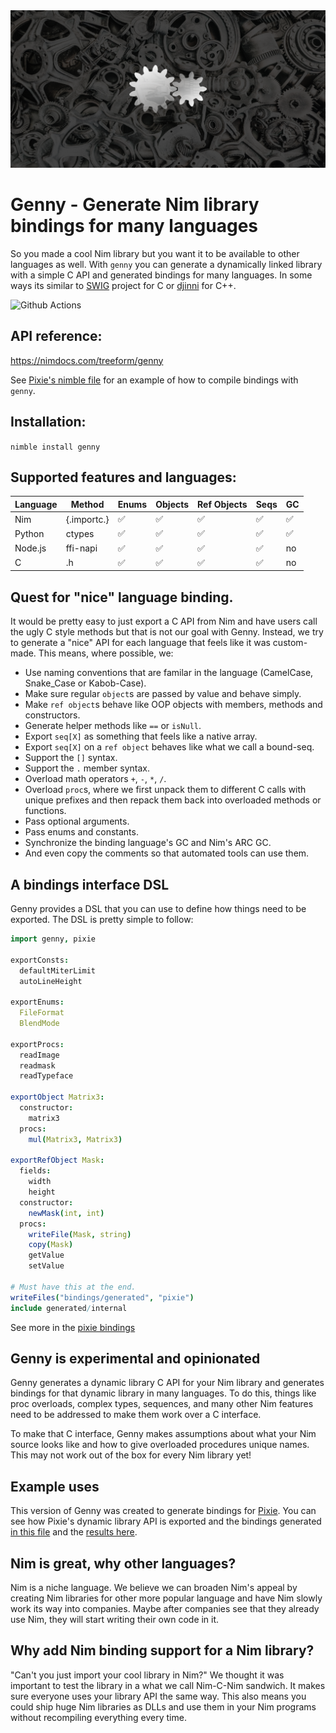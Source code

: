 <img src="docs/gennyBanner.png">

# Genny - Generate Nim library bindings for many languages

So you made a cool Nim library but you want it to be available to other languages as well. With `genny` you can generate a dynamically linked library with a simple C API and generated bindings for many languages. In some ways its similar to [SWIG](http://www.swig.org/) project for C or [djinni](https://github.com/dropbox/djinni) for C++.

![Github Actions](https://github.com/treeform/genny/workflows/Github%20Actions/badge.svg)

## API reference:

https://nimdocs.com/treeform/genny

See [Pixie's nimble file](https://github.com/treeform/pixie/blob/master/pixie.nimble#L16) for an example of how to compile bindings with `genny`.

## Installation:

`nimble install genny`

## Supported features and languages:

Language      | Method        | Enums  | Objects | Ref Objects | Seqs   | GC |
------------- | ------------- | ------ | ------- | ----------- | ------ | -- |
Nim           | {.importc.}   | ✅     | ✅     | ✅          | ✅    | ✅ |
Python        | ctypes        | ✅     | ✅     | ✅          | ✅    | ✅ |
Node.js       | ffi-napi      | ✅     | ✅     | ✅          | ✅    | no |
C             | .h            | ✅     | ✅     | ✅          | ✅    | no |

## Quest for "nice" language binding.

It would be pretty easy to just export a C API from Nim and have users call the ugly C style methods but that is not our goal with Genny. Instead, we try to generate a "nice" API for each language that feels like it was custom-made. This means, where possible, we:

* Use naming conventions that are familar in the language (CamelCase, Snake_Case or Kabob-Case).
* Make sure regular `object`s are passed by value and behave simply.
* Make `ref object`s behave like OOP objects with members, methods and constructors.
* Generate helper methods like `==` or `isNull`.
* Export `seq[X]` as something that feels like a native array.
* Export `seq[X]` on a `ref object` behaves like what we call a bound-seq.
* Support the `[]` syntax.
* Support the `.` member syntax.
* Overload math operators `+`, `-`, `*`, `/`.
* Overload `proc`s, where we first unpack them to different C calls with unique prefixes and then repack them back into overloaded methods or functions.
* Pass optional arguments.
* Pass enums and constants.
* Synchronize the binding language's GC and Nim's ARC GC.
* And even copy the comments so that automated tools can use them.

## A bindings interface DSL

Genny provides a DSL that you can use to define how things need to be exported. The DSL is pretty simple to follow:

```nim
import genny, pixie

exportConsts:
  defaultMiterLimit
  autoLineHeight

exportEnums:
  FileFormat
  BlendMode

exportProcs:
  readImage
  readmask
  readTypeface

exportObject Matrix3:
  constructor:
    matrix3
  procs:
    mul(Matrix3, Matrix3)

exportRefObject Mask:
  fields:
    width
    height
  constructor:
    newMask(int, int)
  procs:
    writeFile(Mask, string)
    copy(Mask)
    getValue
    setValue

# Must have this at the end.
writeFiles("bindings/generated", "pixie")
include generated/internal
```

See more in the [pixie bindings](https://github.com/treeform/pixie/blob/master/bindings/bindings.nim)

## Genny is experimental and opinionated

Genny generates a dynamic library C API for your Nim library and generates bindings for that dynamic library in many languages. To do this, things like proc overloads, complex types, sequences, and many other Nim features need to be addressed to make them work over a C interface.

To make that C interface, Genny makes assumptions about what your Nim source looks like and how to give overloaded procedures unique names. This may not work out of the box for every Nim library yet!

## Example uses

This version of Genny was created to generate bindings for [Pixie](https://github.com/treeform/pixie). You can see how Pixie's dynamic library API is exported and the bindings generated [in this file](https://github.com/treeform/pixie/blob/master/bindings/bindings.nim) and the [results here](https://github.com/treeform/pixie-python).

## Nim is great, why other languages?

Nim is a niche language. We believe we can broaden Nim's appeal by creating Nim libraries for other more popular language and have Nim slowly work its way into companies. Maybe after companies see that they already use Nim, they will start writing their own code in it.

## Why add Nim binding support for a Nim library?

"Can't you just import your cool library in Nim?" We thought it was important to test the library in a what we call Nim-C-Nim sandwich. It makes sure everyone uses your library API the same way. This also means you could ship huge Nim libraries as DLLs and use them in your Nim programs without recompiling everything every time.
